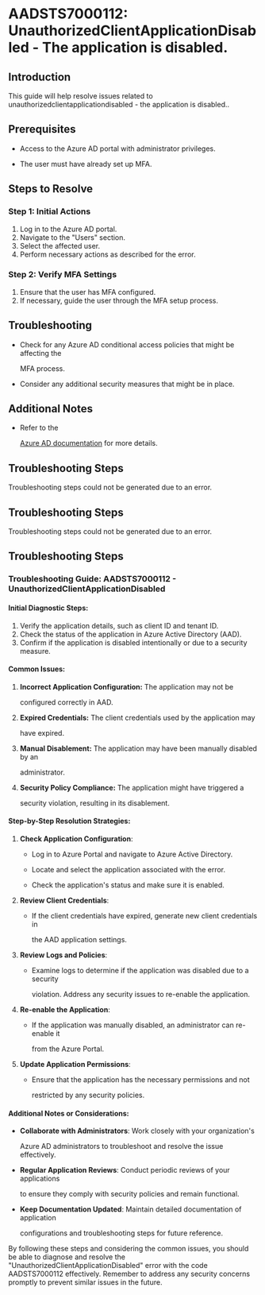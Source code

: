 # AADSTS7000112: UnauthorizedClientApplicationDisabled - The application is disabled.


## Introduction

This guide will help resolve issues related to
unauthorizedclientapplicationdisabled - the application is disabled..


## Prerequisites


* Access to the Azure AD portal with administrator privileges.

* The user must have already set up MFA.


## Steps to Resolve


### Step 1: Initial Actions

1. Log in to the Azure AD portal.
2. Navigate to the "Users" section.
3. Select the affected user.
4. Perform necessary actions as described for the error.


### Step 2: Verify MFA Settings

1. Ensure that the user has MFA configured.
2. If necessary, guide the user through the MFA setup process.


## Troubleshooting


* Check for any Azure AD conditional access policies that might be affecting the

  MFA process.

* Consider any additional security measures that might be in place.


## Additional Notes


* Refer to the

  [Azure AD 
documentation](https://learn.microsoft.com/en-us/azure/active-directory/)
  for more details.


## Troubleshooting Steps

Troubleshooting steps could not be generated due to an error.


## Troubleshooting Steps

Troubleshooting steps could not be generated due to an error.


## Troubleshooting Steps


### Troubleshooting Guide: AADSTS7000112 - UnauthorizedClientApplicationDisabled


#### Initial Diagnostic Steps:

1. Verify the application details, such as client ID and tenant ID.
2. Check the status of the application in Azure Active Directory (AAD).
3. Confirm if the application is disabled intentionally or due to a security
   measure.


#### Common Issues:

1. **Incorrect Application Configuration:** The application may not be

   configured correctly in AAD.
2. **Expired Credentials:** The client credentials used by the application may

   have expired.
3. **Manual Disablement:** The application may have been manually disabled by an

   administrator.
4. **Security Policy Compliance:** The application might have triggered a

   security violation, resulting in its disablement.


#### Step-by-Step Resolution Strategies:

1. **Check Application Configuration**:
   * Log in to Azure Portal and navigate to Azure Active Directory.

   * Locate and select the application associated with the error.

   * Check the application's status and make sure it is enabled.

2. **Review Client Credentials**:
   * If the client credentials have expired, generate new client credentials in

     the AAD application settings.
3. **Review Logs and Policies**:
   * Examine logs to determine if the application was disabled due to a security

     violation. Address any security issues to re-enable the application.
4. **Re-enable the Application**:
   * If the application was manually disabled, an administrator can re-enable it

     from the Azure Portal.
5. **Update Application Permissions**:
   * Ensure that the application has the necessary permissions and not

     restricted by any security policies.


#### Additional Notes or Considerations:


* **Collaborate with Administrators**: Work closely with your organization's

  Azure AD administrators to troubleshoot and resolve the issue effectively.

* **Regular Application Reviews**: Conduct periodic reviews of your applications

  to ensure they comply with security policies and remain functional.

* **Keep Documentation Updated**: Maintain detailed documentation of application

  configurations and troubleshooting steps for future reference.

By following these steps and considering the common issues, you should be able
to diagnose and resolve the "UnauthorizedClientApplicationDisabled" error with
the code AADSTS7000112 effectively. Remember to address any security concerns
promptly to prevent similar issues in the future.